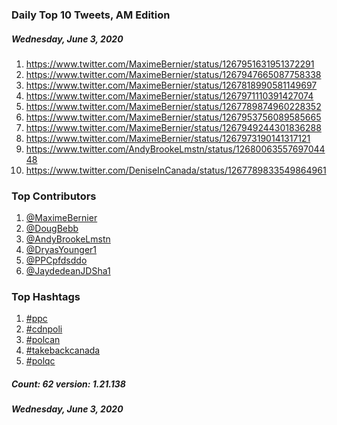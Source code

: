 ### Daily Top 10 Tweets, AM Edition
##### Wednesday, June 3, 2020
 1) https://www.twitter.com/MaximeBernier/status/1267951631951372291
 2) https://www.twitter.com/MaximeBernier/status/1267947665087758338
 3) https://www.twitter.com/MaximeBernier/status/1267818990581149697
 4) https://www.twitter.com/MaximeBernier/status/1267971110391427074
 5) https://www.twitter.com/MaximeBernier/status/1267789874960228352
 6) https://www.twitter.com/MaximeBernier/status/1267953756089585665
 7) https://www.twitter.com/MaximeBernier/status/1267949244301836288
 8) https://www.twitter.com/MaximeBernier/status/1267973190141317121
 9) https://www.twitter.com/AndyBrookeLmstn/status/1268006355769704448
10) https://www.twitter.com/DeniseInCanada/status/1267789833549864961

### Top Contributors
  1) [@MaximeBernier](https://www.twitter.com/MaximeBernier)
  2) [@DougBebb](https://www.twitter.com/DougBebb)
  3) [@AndyBrookeLmstn](https://www.twitter.com/AndyBrookeLmstn)
  4) [@DryasYounger1](https://www.twitter.com/DryasYounger1)
  5) [@PPCpfdsddo](https://www.twitter.com/PPCpfdsddo)
  6) [@JaydedeanJDSha1](https://www.twitter.com/JaydedeanJDSha1)


### Top Hashtags

  1) [#ppc](https://www.twitter.com/hashtag/ppc)
  2) [#cdnpoli](https://www.twitter.com/hashtag/cdnpoli)
  3) [#polcan](https://www.twitter.com/hashtag/polcan)
  4) [#takebackcanada](https://www.twitter.com/hashtag/takebackcanada)
  5) [#polqc](https://www.twitter.com/hashtag/polqc)

##### Count: 62	version: 1.21.138
##### Wednesday, June 3, 2020

